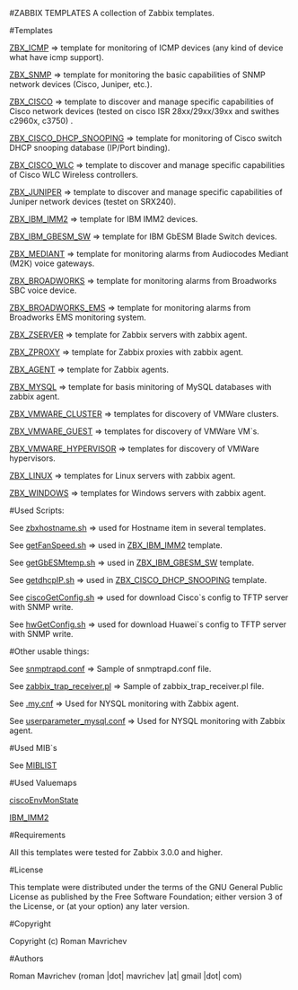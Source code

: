 #ZABBIX TEMPLATES
A collection of Zabbix templates.

#Templates

<a href="https://github.com/rmavrichev/zabbix/blob/master/zbx-templates/ZBX_ICMP.xml">ZBX_ICMP</a>        => template for monitoring of ICMP devices (any kind of device what have icmp support).

<a href="https://github.com/rmavrichev/zabbix/blob/master/zbx-templates/ZBX_SNMP.xml">ZBX_SNMP</a>        => template for monitoring the basic capabilities of SNMP network devices (Cisco, Juniper, etc.).

<a href="https://github.com/rmavrichev/zabbix/blob/master/zbx-templates/ZBX_CISCO.xml">ZBX_CISCO</a>      => template to discover and manage specific capabilities of Cisco network devices (tested on cisco ISR 28xx/29xx/39xx and swithes c2960x, c3750) .

<a href="https://github.com/rmavrichev/zabbix/blob/master/zbx-templates/ZBX_CISCO_DHCP_SNOOPING.xml">ZBX_CISCO_DHCP_SNOOPING</a>      => template for monitoring of Cisco switch DHCP snooping database (IP/Port binding).

<a href="https://github.com/rmavrichev/zabbix/blob/master/zbx-templates/ZBX_CISCO_WLC.xml">ZBX_CISCO_WLC</a>      => template to discover and manage specific capabilities of Cisco WLC Wireless controllers.

<a href="https://github.com/rmavrichev/zabbix/blob/master/zbx-templates/ZBX_JUNIPER.xml">ZBX_JUNIPER</a>  => template to discover and manage specific capabilities of Juniper network devices (testet on SRX240).

<a href="https://github.com/rmavrichev/zabbix/blob/master/zbx-templates/ZBX_IBM_IMM2.xml">ZBX_IBM_IMM2</a> => template for IBM IMM2 devices.

<a href="https://github.com/rmavrichev/zabbix/blob/master/zbx-templates/ZBX_IBM_GBESM_SW.xml">ZBX_IBM_GBESM_SW</a> => template for IBM GbESM Blade Switch devices.

<a href="https://github.com/rmavrichev/zabbix/blob/master/zbx-templates/ZBX_MEDIANT.xml">ZBX_MEDIANT</a>  => template for monitoring alarms from Audiocodes Mediant (M2K) voice gateways.

<a href="https://github.com/rmavrichev/zabbix/blob/master/zbx-templates/ZBX_BROADWORKS.xml">ZBX_BROADWORKS</a>  => template for monitoring alarms from Broadworks SBC voice device.

<a href="https://github.com/rmavrichev/zabbix/blob/master/zbx-templates/ZBX_BROADWORKS_EMS.xml">ZBX_BROADWORKS_EMS</a>  => template for monitoring alarms from Broadworks EMS monitoring system.

<a href="https://github.com/rmavrichev/zabbix/blob/master/zbx-templates/ZBX_ZSERVER.xml">ZBX_ZSERVER</a>  => template for Zabbix servers with zabbix agent.

<a href="https://github.com/rmavrichev/zabbix/blob/master/zbx-templates/ZBX_ZPROXY.xml">ZBX_ZPROXY</a>    => template for Zabbix proxies with zabbix agent.

<a href="https://github.com/rmavrichev/zabbix/blob/master/zbx-templates/ZBX_AGENT.xml">ZBX_AGENT</a>      => template for Zabbix agents.

<a href="https://github.com/rmavrichev/zabbix/blob/master/zbx-templates/ZBX_MYSQL.xml">ZBX_MYSQL</a>      => template for basis minitoring of MySQL databases with zabbix agent.

<a href="https://github.com/rmavrichev/zabbix/blob/master/zbx-templates/ZBX_VMWARE_CLUSTER.xml">ZBX_VMWARE_CLUSTER</a>    => templates for discovery  of VMWare clusters.

<a href="https://github.com/rmavrichev/zabbix/blob/master/zbx-templates/ZBX_VMWARE_GUEST.xml">ZBX_VMWARE_GUEST</a>    => templates for discovery  of VMWare VM`s.

<a href="https://github.com/rmavrichev/zabbix/blob/master/zbx-templates/ZBX_VMWARE_HYPERVISOR.xml">ZBX_VMWARE_HYPERVISOR</a>    => templates for discovery  of VMWare hypervisors.

<a href="https://github.com/rmavrichev/zabbix/blob/master/zbx-templates/ZBX_LINUX.xml">ZBX_LINUX</a>    => templates for Linux servers with zabbix agent.

<a href="https://github.com/rmavrichev/zabbix/blob/master/zbx-templates/ZBX_WINDOWS.xml">ZBX_WINDOWS</a>    => templates for Windows servers with zabbix agent.

#Used Scripts:

See <a href="https://github.com/rmavrichev/zabbix/blob/master/zbx-scripts/zbxhostname.sh">zbxhostname.sh</a>    => used for Hostname item in several templates.

See <a href="https://github.com/rmavrichev/zabbix/blob/master/zbx-scripts/getFanSpeed.sh">getFanSpeed.sh</a>    => used in <a href="https://github.com/rmavrichev/zabbix/blob/master/zbx-templates/ZBX_IBM_IMM2.xml">ZBX_IBM_IMM2</a> template.

See <a href="https://github.com/rmavrichev/zabbix/blob/master/zbx-scripts/getGbESMtemp.sh">getGbESMtemp.sh</a>    => used in <a href="https://github.com/rmavrichev/zabbix/blob/master/zbx-templates/ZBX_IBM_GBESM_SW.xml">ZBX_IBM_GBESM_SW</a> template.

See <a href="https://github.com/rmavrichev/zabbix/blob/master/zbx-scripts/getdhcpIP.sh">getdhcpIP.sh</a>    => used in <a href="https://github.com/rmavrichev/zabbix/blob/master/zbx-templates/ZBX_CISCO_DHCP_SNOOPING.xml">ZBX_CISCO_DHCP_SNOOPING</a> template.

See <a href="https://github.com/rmavrichev/zabbix/blob/master/zbx-scripts/ciscoGetConfig.sh">ciscoGetConfig.sh</a>    => used for download Cisco`s config to TFTP server with SNMP write.

See <a href="https://github.com/rmavrichev/zabbix/blob/master/zbx-scripts/hwGetConfig.sh">hwGetConfig.sh</a>    => used for download Huawei`s config to TFTP server with SNMP write.

#Other usable things:

See <a href="https://github.com/rmavrichev/zabbix/blob/master/zbx-scripts/snmptrapd.conf">snmptrapd.conf</a>    => Sample of snmptrapd.conf file.

See <a href="https://github.com/rmavrichev/zabbix/blob/master/zbx-scripts/snmptrapd.conf">zabbix_trap_receiver.pl</a>    => Sample of zabbix_trap_receiver.pl file.

See <a href="https://github.com/rmavrichev/zabbix/blob/master/zbx-scripts/.my.cnf">.my.cnf</a>    => Used for NYSQL monitoring with Zabbix agent.

See <a href="https://github.com/rmavrichev/zabbix/blob/master/zbx-scripts/userparameter_mysql.conf">userparameter_mysql.conf</a>    => Used for NYSQL monitoring with Zabbix agent.

#Used MIB`s

See <a href="https://github.com/rmavrichev/zabbix/blob/master/zbx-templates/MIBLIST.txt">MIBLIST</a>

#Used Valuemaps

<a href="https://github.com/rmavrichev/zabbix/blob/master/zbx-templates/zbx_ciscoEnvMonState_valuemap.xml">ciscoEnvMonState</a>

<a href="https://github.com/rmavrichev/zabbix/blob/master/zbx-templates/zbx_IMM2-systemhealt_valuemap.xml">IBM_IMM2</a>

#Requirements

All this templates were tested for Zabbix 3.0.0 and higher.

#License

This template were distributed under the terms of the GNU General Public License as published by the Free Software Foundation; either version 3 of the License, or (at your option) any later version.

#Copyright

Copyright (c) Roman Mavrichev

#Authors

Roman Mavrichev (roman |dot| mavrichev |at| gmail |dot| com)
